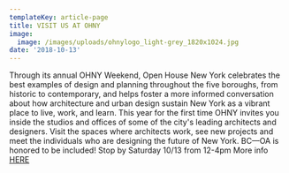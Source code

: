 ```yaml
---
templateKey: article-page
title: VISIT US AT OHNY
image:
  image: /images/uploads/ohnylogo_light-grey_1820x1024.jpg
date: '2018-10-13'
---
```

Through its annual OHNY Weekend, Open House New York celebrates the best examples of design and planning throughout the five boroughs, from historic to contemporary, and helps foster a more informed conversation about how architecture and urban design sustain New York as a vibrant place to live, work, and learn.  This year for the first time OHNY invites you inside the studios and offices of some of the city's leading architects and designers. Visit the spaces where architects work, see new projects and meet the individuals who are designing the future of New York. BC—OA is honored to be included! Stop by Saturday 10/13 from 12-4pm More info [HERE](https://ohny.org/)
